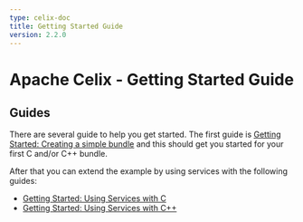 ```yaml
---
type: celix-doc
title: Getting Started Guide
version: 2.2.0
---
```


<!--
Licensed to the Apache Software Foundation (ASF) under one or more
contributor license agreements.  See the NOTICE file distributed with
this work for additional information regarding copyright ownership.
The ASF licenses this file to You under the Apache License, Version 2.0
(the "License"); you may not use this file except in compliance with
the License.  You may obtain a copy of the License at
   
    http://www.apache.org/licenses/LICENSE-2.0

Unless required by applicable law or agreed to in writing, software
distributed under the License is distributed on an "AS IS" BASIS,
WITHOUT WARRANTIES OR CONDITIONS OF ANY KIND, either express or implied.
See the License for the specific language governing permissions and
limitations under the License.
-->

# Apache Celix - Getting Started Guide

## Guides
There are several guide to help you get started. The first guide is [Getting Started: Creating a simple bundle](creating_a_simple_bundle.html) 
and this should get you started for your first C and/or C++ bundle.

After that you can extend the example by using services with the following guides:
 - [Getting Started: Using Services with C](using_services_with_c.html)
 - [Getting Started: Using Services with C++](using_services_with_cxx.html)
